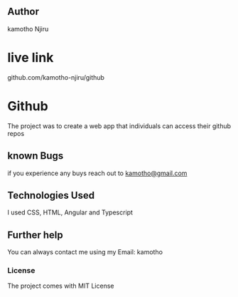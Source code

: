 ## Author
kamotho Njiru

# live link
github.com/kamotho-njiru/github


# Github
The project was to create a web app that individuals can access their github repos

## known Bugs
if you experience any buys reach out to kamotho@gmail.com

## Technologies Used
I used CSS, HTML, Angular and Typescript

## Further help
You can always contact me using my Email: kamotho

### License
The project comes with MIT License 

